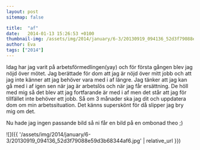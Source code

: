 ```yaml
---
layout: post
sitemap: false

title:  "af"
date:   2014-01-13 15:26:53 +0100
thumbnail-img: /assets/img/2014/january/6-3/20130919_094136_52d3f79088e59d3b68344af6.jpg
author: Eva
tags: ["2014"]
---
```


Idag har jag varit på arbetsförmedlingen(yay) och för första gången blev jag nöjd över mötet. Jag berättade för dom att jag är nöjd över mitt jobb och att jag inte känner att jag behöver vara med i af längre. Jag tänker att jag kan gå med i af igen sen när jag är arbetslös och när jag får ersättning. De höll med mig så det blev att jag fortfarande är med i af men det står att jag för tillfället inte behöver ett jobb. Så om 3 månader ska jag dit och uppdatera dom om min arbetssituation. Det känns superskönt för då slipper jag bry mig om det. 

Nu hade jag ingen passande bild så ni får en bild på en ombonad theo ;)

![]({{ '/assets/img/2014/january/6-3/20130919_094136_52d3f79088e59d3b68344af6.jpg'  | relative_url }})

